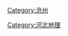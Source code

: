 [Category:沧州](https://zh.wikipedia.org/wiki/Category:沧州 "wikilink")

















[Category:河北地理](https://zh.wikipedia.org/wiki/Category:河北地理 "wikilink")